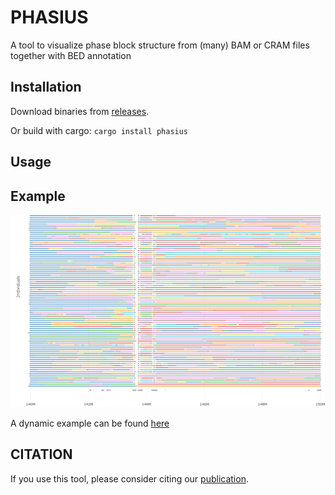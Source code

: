 # PHASIUS

A tool to visualize phase block structure from (many) BAM or CRAM files together with BED annotation

## Installation

Download binaries from [releases](https://github.com/wdecoster/phasius/releases).

Or build with cargo: `cargo install phasius`

## Usage

## Example

!["example plot"](example/20221117221044.png)  

A dynamic example can be found [here](http://phasius.bioinf.be/phasius-example.html)

## CITATION

If you use this tool, please consider citing our [publication](https://academic.oup.com/bioinformatics/article/39/5/btad311/7160911).
